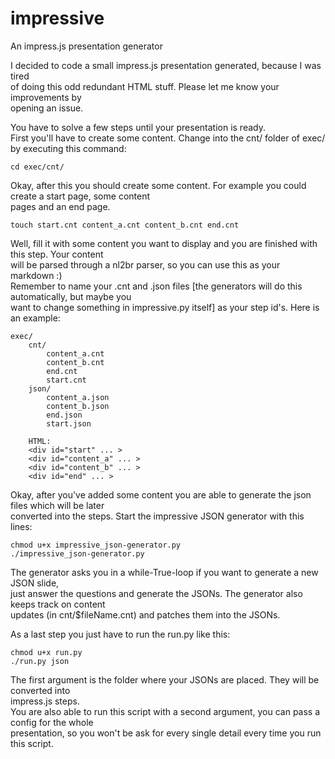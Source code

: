 impressive
==========

An impress.js presentation generator
  
I decided to code a small impress.js presentation generated, because I was tired  
of doing this odd redundant HTML stuff. Please let me know your improvements by  
opening an issue.  

You have to solve a few steps until your presentation is ready.  
First you'll have to create some content. Change into the cnt/ folder of exec/ by executing this command:  

    cd exec/cnt/  

Okay, after this you should create some content. For example you could create a start page, some content  
pages and an end page.  

    touch start.cnt content_a.cnt content_b.cnt end.cnt  

Well, fill it with some content you want to display and you are finished with this step. Your content  
will be parsed through a nl2br parser, so you can use this as your markdown :)  
Remember to name your .cnt and .json files [the generators will do this automatically, but maybe you  
want to change something in impressive.py itself] as your step id's. Here is an example:
        
    exec/
        cnt/
            content_a.cnt
            content_b.cnt
            end.cnt
            start.cnt
        json/
            content_a.json
            content_b.json
            end.json
            start.json
        
        HTML:  
        <div id="start" ... >  
        <div id="content_a" ... >
        <div id="content_b" ... >
        <div id="end" ... >
  
Okay, after you've added some content you are able to generate the json files which will be later  
converted into the steps. Start the impressive JSON generator with this lines:

    chmod u+x impressive_json-generator.py
    ./impressive_json-generator.py  

The generator asks you in a while-True-loop if you want to generate a new JSON slide,  
just answer the questions and generate the JSONs. The generator also keeps track on content  
updates (in cnt/$fileName.cnt) and patches them into the JSONs.  
  
As a last step you just have to run the run.py like this:
    
    chmod u+x run.py
    ./run.py json

The first argument is the folder where your JSONs are placed. They will be converted into  
impress.js steps.  
You are also able to run this script with a second argument, you can pass a config for the whole  
presentation, so you won't be ask for every single detail every time you run this script.  
